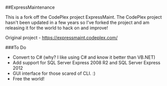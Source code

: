 ##ExpressMaintenance

This is a fork off the CodePlex project ExpressMaint. The CodePlex project hasn't been updated in a few years so I've forked the project and am releasing it for the world to hack on and improve!

Original project - https://expressmaint.codeplex.com/

###To Do

* Convert to C# (why? I like using C# and know it better than VB.NET)
* Add support for SQL Server Express 2008 R2 and SQL Server Express 2012
* GUI interface for those scared of CLI. :)
* Free the world!
